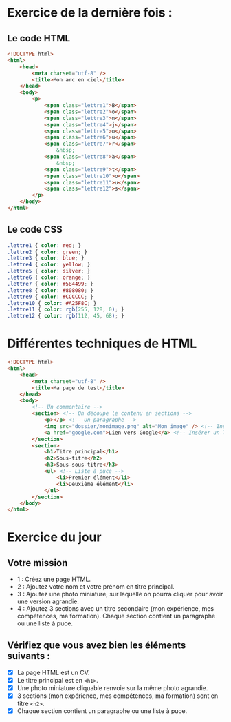 # Exercice de la dernière fois :
## Le code HTML
```html
<!DOCTYPE html>
<html>
    <head>
    	<meta charset="utf-8" />
        <title>Mon arc en ciel</title>
    </head>
    <body>
    	<p>
        	<span class="lettre1">B</span>
        	<span class="lettre2">o</span>
        	<span class="lettre3">n</span>
        	<span class="lettre4">j</span>
        	<span class="lettre5">o</span>
        	<span class="lettre6">u</span>
        	<span class="lettre7">r</span>
                &nbsp;
        	<span class="lettre8">à</span>
                &nbsp;
        	<span class="lettre9">t</span>
        	<span class="lettre10">o</span>
        	<span class="lettre11">u</span>
        	<span class="lettre12">s</span>
        </p>
    </body>
</html>
```

## Le code CSS
```css
.lettre1 { color: red; }
.lettre2 { color: green; }
.lettre3 { color: blue; }
.lettre4 { color: yellow; }
.lettre5 { color: silver; }
.lettre6 { color: orange; }
.lettre7 { color: #584499; }
.lettre8 { color: #808080; }
.lettre9 { color: #CCCCCC; }
.lettre10 { color: #A25F8C; }
.lettre11 { color: rgb(255, 128, 0); }
.lettre12 { color: rgb(112, 45, 68); }
```

# Différentes techniques de HTML
```html
<!DOCTYPE html>
<html>
    <head>
    	<meta charset="utf-8" />
        <title>Ma page de test</title>
    </head>
    <body>
        <!-- Un commentaire -->
    	<section> <!-- On découpe le contenu en sections -->
            <p></p> <!-- Un paragraphe -->
            <img src="dossier/monimage.png" alt="Mon image" /> <!-- Insérer une image -->
            <a href="google.com">Lien vers Google</a> <!-- Insérer un lien -->
        </section>
        <section>
            <h1>Titre principal</h1>
            <h2>Sous-titre</h2>
            <h3>Sous-sous-titre</h3>
            <ul> <!-- Liste à puce -->
            	<li>Premier élément</li>
            	<li>Deuxième élément</li>
            </ul>
        </section>
    </body>
</html>
```

# Exercice du jour
## Votre mission
- 1 : Créez une page HTML.
- 2 : Ajoutez votre nom et votre prénom en titre principal.
- 3 : Ajoutez une photo miniature, sur laquelle on pourra cliquer pour avoir une version agrandie.
- 4 : Ajoutez 3 sections avec un titre secondaire (mon expérience, mes compétences, ma formation). Chaque section contient un paragraphe ou une liste à puce.

## Vérifiez que vous avez bien les éléments suivants :
- [X] La page HTML est un CV.
- [X] Le titre principal est en `<h1>`.
- [X] Une photo miniature cliquable renvoie sur la même photo agrandie.
- [X] 3 sections (mon expérience, mes compétences, ma formation) sont en titre `<h2>`.
- [X] Chaque section contient un paragraphe ou une liste à puce.
